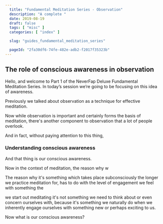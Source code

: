 ```yaml
---
  title: "Fundamental Meditation Series - Observation"
  description: "A complete "
  date: 2019-08-19
  draft: false
  tags: [ "misc" ]
  categories: [ "index" ]

  slug: "guides_fundamental_meditation_series"

  pageId: "2fa30df6-74fe-482e-adb2-f2017f35323b"
---
```


## The role of conscious awareness in observation

Hello, and welcome to Part 1 of the NeverFap Deluxe Fundamental Meditation Series. In today’s session we’re going to be focusing on this idea of awareness.

Previously we talked about observation as a technique for effective meditation. 

Now while observation is important and certainly forms the basis of meditation, there's another component to observation that a lot of people overlook. 

And in fact, without paying attention to this thing, 



### Understanding conscious awareness

And that thing is our conscious awareness.

Now in the context of meditation, the reason why w

The reason why it's something which takes place subconsciously the longer we practice meditation for, has to do with the level of engagement we feel with something the 


 we start out meditating it's not something we need to think about or even concern ourselves with, because it's something we naturally do when we inherently engage ourselves with something new or perhaps exciting to us.


Now what is our conscious awareness? 
